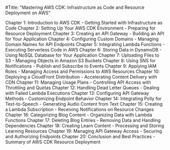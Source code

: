 #Title: "Mastering AWS CDK: Infrastructure as Code and Resource Deployment on AWS"

Chapter 1: Introduction to AWS CDK - Getting Started with Infrastructure as Code
Chapter 2: Setting Up Your AWS CDK Environment - Preparing for Resource Deployment
Chapter 3: Creating an API Gateway - Building an API for Your Application
Chapter 4: Configuring Custom Domains - Managing Domain Names for API Endpoints
Chapter 5: Integrating Lambda Functions - Executing Serverless Code in AWS
Chapter 6: Storing Data in DynamoDB - Using NoSQL Database for Your Application
Chapter 7: Uploading Files to S3 - Managing Objects in Amazon S3 Buckets
Chapter 8: Using SNS for Notifications - Publish and Subscribe to Events
Chapter 9: Applying IAM Roles - Managing Access and Permissions to AWS Resources
Chapter 10: Deploying a CloudFront Distribution - Accelerating Content Delivery with CDN
Chapter 11: Managing Usage Plans - Controlling API Access with Throttling and Quotas
Chapter 12: Handling Dead Letter Queues - Dealing with Failed Lambda Executions
Chapter 13: Configuring API Gateway Methods - Customizing Endpoint Behavior
Chapter 14: Integrating Polly for Text-to-Speech - Generating Audio Content from Text
Chapter 15: Creating a Lambda Subscription - Receiving Notifications on Resource Changes
Chapter 16: Categorizing Blog Content - Organizing Data with Lambda Functions
Chapter 17: Deleting Blog Entries - Removing Data and Handling Dependencies
Chapter 18: Creating Learn Content - Processing and Storing Learning Resources
Chapter 19: Managing API Gateway Access - Securing and Authorizing Endpoints
Chapter 20: Conclusion and Best Practices - Summary of AWS CDK Resource Deployment